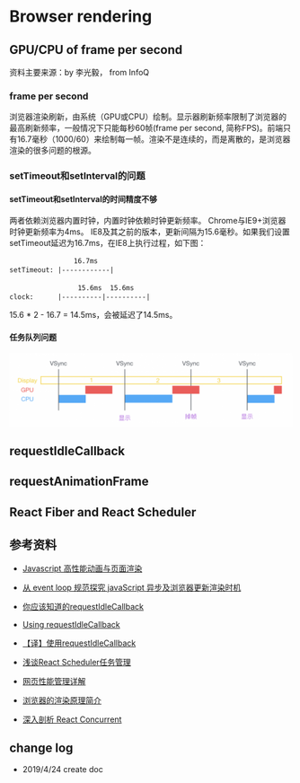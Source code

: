 # Browser rendering

## GPU/CPU of frame per second

资料主要来源：by 李光毅， from InfoQ

### frame per second


浏览器渲染刷新，由系统（GPU或CPU）绘制。显示器刷新频率限制了浏览器的最高刷新频率，一般情况下只能每秒60帧(frame per second, 简称FPS)。前端只有16.7毫秒（1000/60）来绘制每一帧。渲染不是连续的，而是离散的，是浏览器渲染的很多问题的根源。

### setTimeout和setInterval的问题

#### setTimeout和setInterval的时间精度不够

两者依赖浏览器内置时钟，内置时钟依赖时钟更新频率。
Chrome与IE9+浏览器时钟更新频率为4ms。
IE8及其之前的版本，更新间隔为15.6毫秒。如果我们设置setTimeout延迟为16.7ms，在IE8上执行过程，如下图：

```
                16.7ms
setTimeout: |------------|

                 15.6ms  15.6ms
clock:      |----------|----------|

```

15.6 * 2 - 16.7 = 14.5ms，会被延迟了14.5ms。



#### 任务队列问题



![browser_rendering](./browser_rendering.png)

## requestIdleCallback

## requestAnimationFrame


## React Fiber and React Scheduler


## 参考资料

- [Javascript 高性能动画与页面渲染](https://www.infoq.cn/article/javascript-high-performance-animation-and-page-rendering)

- [从 event loop 规范探究 javaScript 异步及浏览器更新渲染时机](https://juejin.im/entry/59082301a22b9d0065f1a186)

- [你应该知道的requestIdleCallback](https://juejin.im/post/5ad71f39f265da239f07e862)

- [Using requestIdleCallback ](https://developers.google.com/web/updates/2015/08/using-requestidlecallback)

- [【译】使用requestIdleCallback](https://div.io/topic/1370)

- [浅谈React Scheduler任务管理](https://zhuanlan.zhihu.com/p/48254036)

- [网页性能管理详解](http://www.ruanyifeng.com/blog/2015/09/web-page-performance-in-depth.html)

- [浏览器的渲染原理简介](https://coolshell.cn/articles/9666.html)

- [深入剖析 React Concurrent](https://zhuanlan.zhihu.com/p/60307571)


## change log

- 2019/4/24 create doc
